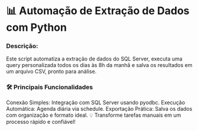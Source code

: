 <h1>📊 Automação de Extração de Dados com Python</h1>
<h3>Descrição:</h3>
Este script automatiza a extração de dados do SQL Server, executa uma query personalizada todos os dias às 8h da manhã e salva os resultados em um arquivo CSV, pronto para análise.

<h3>🛠️ Principais Funcionalidades</h3>
Conexão Simples: Integração com SQL Server usando pyodbc.
Execução Automática: Agenda diária via schedule.
Exportação Prática: Salva os dados com organização e formato ideal.
💡 Transforme tarefas manuais em um processo rápido e confiável!
